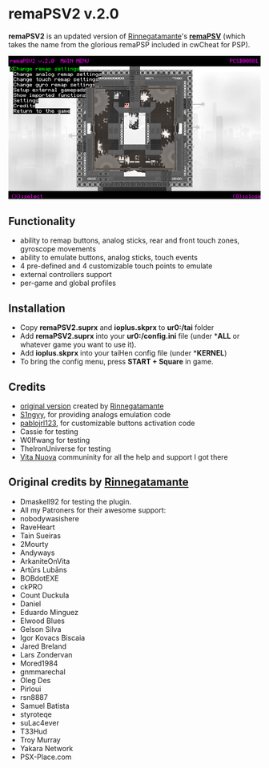 # remaPSV2 v.2.0
**remaPSV2** is an updated version of [Rinnegatamante](https://github.com/Rinnegatamante)'s **[remaPSV](https://github.com/Rinnegatamante/remaPSV)** (which takes the name from the glorious remaPSP included in cwCheat for PSP). 

![Image](/include/screenshot.png)

## Functionality

- ability to remap buttons, analog sticks, rear and front touch zones, gyroscope movements
- ability to emulate buttons, analog sticks, touch events
- 4 pre-defined and 4 customizable touch points to emulate
- external controllers support
- per-game and global profiles

## Installation

- Copy **remaPSV2.suprx** and **ioplus.skprx** to **ur0:/tai** folder 
- Add **remaPSV2.suprx** into your **ur0:/config.ini** file (under ***ALL** or whatever game you want to use it).
- Add **ioplus.skprx** into your taiHen config file (under ***KERNEL**)
- To bring the config menu, press **START + Square** in game.

## Credits

- [original version](https://github.com/Rinnegatamante/remaPSV) created by [Rinnegatamante](https://github.com/Rinnegatamante)
- [S1ngyy](https://github.com/S1ngyy), for providing analogs emulation code
- [pablojrl123](https://github.com/pablojrl123), for customizable buttons activation code
- Cassie for testing
- W0lfwang for testing
- TheIronUniverse for testing
- [Vita Nuova](https://t.co/3Efi3PGwK5?amp=1) communinity for all the help and support I got there

## Original credits by [Rinnegatamante](https://github.com//Rinnegatamante)

- Dmaskell92 for testing the plugin.
- All my Patroners for their awesome support:
- nobodywasishere
- RaveHeart
- Tain Sueiras
- 2Mourty
- Andyways
- ArkaniteOnVita
- Artūrs Lubāns
- BOBdotEXE
- ckPRO
- Count Duckula
- Daniel
- Eduardo Minguez
- Elwood Blues
- Gelson Silva
- Igor Kovacs Biscaia
- Jared Breland
- Lars Zondervan
- Mored1984
- gnmmarechal
- Oleg Des
- Pirloui
- rsn8887
- Samuel Batista
- styroteqe
- suLac4ever
- T33Hud
- Troy Murray
- Yakara Network
- PSX-Place.com
